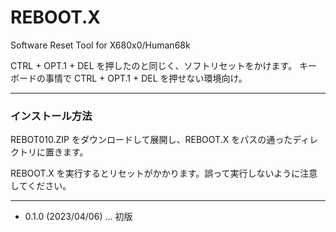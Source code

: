 # REBOOT.X

Software Reset Tool for X680x0/Human68k

CTRL + OPT.1 + DEL を押したのと同じく、ソフトリセットをかけます。
キーボードの事情で CTRL + OPT.1 + DEL を押せない環境向け。

---

### インストール方法

REBOT010.ZIP をダウンロードして展開し、REBOOT.X をパスの通ったディレクトリに置きます。

REBOOT.X を実行するとリセットがかかります。誤って実行しないように注意してください。

---

* 0.1.0 (2023/04/06) ... 初版